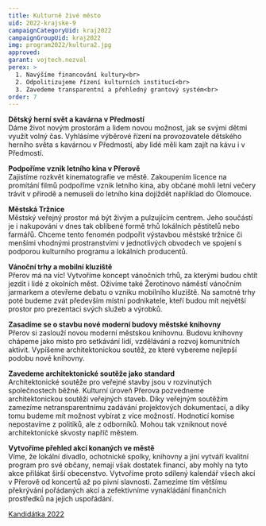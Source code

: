 ```yaml
---
title: Kulturně živé město
uid: 2022-krajske-9
campaignCategoryUid: kraj2022
campaignGroupUid: kraj2022
img: program2022/kultura2.jpg
approved:
garant: vojtech.nezval
perex: >
  1. Navýšíme financování kultury<br>
  2. Odpolitizujeme řízení kulturních institucí<br>
  3. Zavedeme transparentní a přehledný grantový systém<br>
order: 7
---
```


**Dětský herní svět a kavárna v Předmostí** <br>
Dáme život novým prostorám a lidem novou možnost, jak se svými dětmi využít volný čas. Vyhlásíme výběrové řízení na provozovatele dětského herního světa s kavárnou v Předmostí, aby lidé měli kam zajít na kávu i v Předmostí.

**Podpoříme vznik letního kina v Přerově** <br>
Zajistíme rozkvět kinematografie ve městě. Zakoupením licence na promítání filmů podpoříme vznik letního kina, aby občané mohli letní večery trávit v přírodě a nemuseli do letního kina dojíždět například do Olomouce.
 
**Městská Tržnice** <br>
Městský veřejný prostor má být živým a pulzujícím centrem. Jeho součástí je i nakupování v dnes tak oblíbené formě trhů lokálních pěstitelů nebo farmářů. Chceme tento fenomén podpořit výstavbou městské tržnice či menšími vhodnými prostranstvími v jednotlivých obvodech ve spojení s podporou kulturního programu a lokálních producentů. 
 
**Vánoční trhy a mobilní kluziště** <br>
Přerov má na víc! Vytvoříme koncept vánočních trhů, za kterými budou chtít jezdit i lidé z okolních měst. Oživíme také Žerotínovo náměstí vánočním jarmarkem a otevřeme debatu o vzniku mobilního kluziště. Na samotné trhy poté budeme zvát především místní podnikatele, kteří budou mít největší prostor pro prezentaci svých služeb a výrobků.
 
**Zasadíme se o stavbu nové moderní budovy městské knihovny** <br>
Přerov si zaslouží novou moderní městskou knihovnu. Budovu knihovny chápeme jako místo pro setkávání lidí, vzdělávání a rozvoj komunitních aktivit. Vypíšeme architektonickou soutěž, ze které vybereme nejlepší podobu nové knihovny.

**Zavedeme architektonické soutěže jako standard** <br>
Architektonické soutěže pro veřejné stavby jsou v rozvinutých společnostech běžné. Kulturní úroveň Přerova pozvedneme architektonickou soutěží veřejných staveb. Díky veřejným soutěžím zamezíme netransparentnímu zadávání projektových dokumentací, a díky tomu budeme mít možnost vybírat z více možností. Hodnoticí komise nepostavíme z politiků, ale z odborníků. Mohou tak vzniknout nové architektonické skvosty napříč městem. 
 
**Vytvoříme přehled akcí konaných ve městě** <br>
Víme, že lokální divadlo, ochotnické spolky, knihovny a jiní vytváří kvalitní program pro své občany, nemají však dostatek financí, aby mohly na tyto akce přilákat širší obecenstvo. Vytvoříme proto sdílený kalendář všech akcí v Přerově od koncertů až po pivní slavnosti. Zamezíme tím většímu překrývání pořádaných akcí a zefektivníme vynakládání finančních prostředků na jejich uspořádání.


[Kandidátka 2022](/volby/2022/krajske/)

